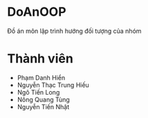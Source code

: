 # DoAnOOP
  Đồ án môn lập trình hướng đối tượng của nhóm 
# Thành viên
  - Phạm Danh Hiển
  - Nguyễn Thạc Trung Hiếu
  - Ngô Tiến Long
  - Nông Quang Tùng
  - Nguyễn Tiến Nhật
